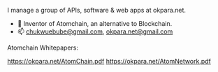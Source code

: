 I manage a group of APIs, software & web apps at okpara.net.
- 💞️ Inventor of Atomchain, an alternative to Blockchain.
- 📫 chukwuebube@gmail.com, okpara.net@gmail.com

<!---
OkparaOkechukwu/OkparaOkechukwu is a ✨ special ✨ repository because its `README.md` (this file) appears on your GitHub profile.
You can click the Preview link to take a look at your changes.
--->
Atomchain Whitepapers:

https://okpara.net/AtomChain.pdf
https://okpara.net/AtomNetwork.pdf
